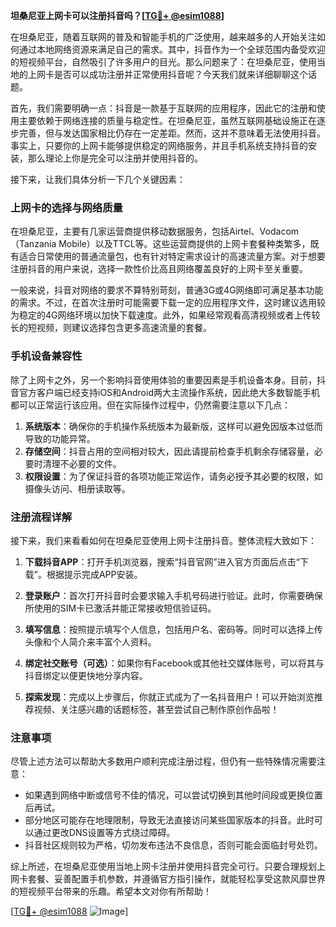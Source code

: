 **坦桑尼亚上网卡可以注册抖音吗？[[TG💪+ @esim1088](https://t.me/s/esim1088)]**

在坦桑尼亚，随着互联网的普及和智能手机的广泛使用，越来越多的人开始关注如何通过本地网络资源来满足自己的需求。其中，抖音作为一个全球范围内备受欢迎的短视频平台，自然吸引了许多用户的目光。那么问题来了：在坦桑尼亚，使用当地的上网卡是否可以成功注册并正常使用抖音呢？今天我们就来详细聊聊这个话题。

首先，我们需要明确一点：抖音是一款基于互联网的应用程序，因此它的注册和使用主要依赖于网络连接的质量与稳定性。在坦桑尼亚，虽然互联网基础设施正在逐步完善，但与发达国家相比仍存在一定差距。然而，这并不意味着无法使用抖音。事实上，只要你的上网卡能够提供稳定的网络服务，并且手机系统支持抖音的安装，那么理论上你是完全可以注册并使用抖音的。

接下来，让我们具体分析一下几个关键因素：

### 上网卡的选择与网络质量

在坦桑尼亚，主要有几家运营商提供移动数据服务，包括Airtel、Vodacom（Tanzania Mobile）以及TTCL等。这些运营商提供的上网卡套餐种类繁多，既有适合日常使用的普通流量包，也有针对特定需求设计的高速流量方案。对于想要注册抖音的用户来说，选择一款性价比高且网络覆盖良好的上网卡至关重要。

一般来说，抖音对网络的要求不算特别苛刻，普通3G或4G网络即可满足基本功能的需求。不过，在首次注册时可能需要下载一定的应用程序文件，这时建议选用较为稳定的4G网络环境以加快下载速度。此外，如果经常观看高清视频或者上传较长的短视频，则建议选择包含更多高速流量的套餐。

### 手机设备兼容性

除了上网卡之外，另一个影响抖音使用体验的重要因素是手机设备本身。目前，抖音官方客户端已经支持iOS和Android两大主流操作系统，因此绝大多数智能手机都可以正常运行该应用。但在实际操作过程中，仍然需要注意以下几点：

1. **系统版本**：确保你的手机操作系统版本为最新版，这样可以避免因版本过低而导致的功能异常。
2. **存储空间**：抖音占用的空间相对较大，因此请提前检查手机剩余存储容量，必要时清理不必要的文件。
3. **权限设置**：为了保证抖音的各项功能正常运作，请务必授予其必要的权限，如摄像头访问、相册读取等。

### 注册流程详解

接下来，我们来看看如何在坦桑尼亚使用上网卡注册抖音。整体流程大致如下：

1. **下载抖音APP**：打开手机浏览器，搜索“抖音官网”进入官方页面后点击“下载”。根据提示完成APP安装。
   
2. **登录账户**：首次打开抖音时会要求输入手机号码进行验证。此时，你需要确保所使用的SIM卡已激活并能正常接收短信验证码。

3. **填写信息**：按照提示填写个人信息，包括用户名、密码等。同时可以选择上传头像和个人简介来丰富个人资料。

4. **绑定社交账号（可选）**：如果你有Facebook或其他社交媒体账号，可以将其与抖音绑定以便更快地分享内容。

5. **探索发现**：完成以上步骤后，你就正式成为了一名抖音用户！可以开始浏览推荐视频、关注感兴趣的话题标签，甚至尝试自己制作原创作品啦！

### 注意事项

尽管上述方法可以帮助大多数用户顺利完成注册过程，但仍有一些特殊情况需要注意：

- 如果遇到网络中断或信号不佳的情况，可以尝试切换到其他时间段或更换位置后再试。
- 部分地区可能存在地理限制，导致无法直接访问某些国家版本的抖音。此时可以通过更改DNS设置等方式绕过障碍。
- 抖音社区规则较为严格，切勿发布违法不良信息，否则可能会面临封号处罚。

综上所述，在坦桑尼亚使用当地上网卡注册并使用抖音完全可行。只要合理规划上网卡套餐、妥善配置手机参数，并遵循官方指引操作，就能轻松享受这款风靡世界的短视频平台带来的乐趣。希望本文对你有所帮助！

[[TG💪+ @esim1088](https://t.me/s/esim1088) ![Image](https://i.postimg.cc/4NQfJmqS/Snipaste-2025-05-13-00-14-12.png)]